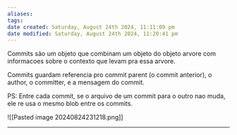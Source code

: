 ```yaml
---
aliases: 
tags: 
date created: Saturday, August 24th 2024, 11:11:09 pm
date modified: Saturday, August 24th 2024, 11:20:41 pm
---
```

Commits são um objeto que combinam um objeto do objeto arvore com informacoes sobre o contexto que levam pra essa arvore.

Commits guardam referencia pro commit parent (o commit anterior), o author, o committer, e a mensagem do commit.

PS: Entre cada commit, se o arquivo de um commit para o outro nao muda, ele re usa o mesmo blob entre os commits.

![[Pasted image 20240824231218.png]]

---

